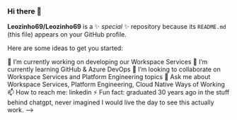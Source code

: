 ### Hi there 👋

**Leozinho69/Leozinho69** is a ✨ _special_ ✨ repository because its `README.md` (this file) appears on your GitHub profile.

Here are some ideas to get you started:

🔭 I’m currently working on developing our Workspace Services
🌱 I’m currently learning GitHub & Azure DevOps
👯 I’m looking to collaborate on Workspace Services and Platform Engineering topics
💬 Ask me about Workspace Services, Platform Engineering, Cloud Native Ways of Working
📫 How to reach me: linkedin
⚡ Fun fact: graduated 30 years ago in the stuff behind chatgpt, never imagined I would live the day to see this actually work.
-->
